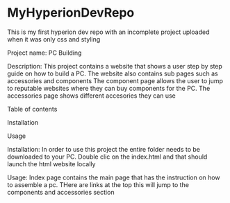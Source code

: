 # MyHyperionDevRepo
This is my first hyperion dev repo with an incomplete project uploaded when it was only css and styling

Project name: PC Building

Description: This project contains a website that shows a user step by step guide on how to build a PC. The website also contains sub pages such as accessories and components The component page allows the user to jump to reputable websites where they can buy components for the PC. The accessories page shows different accesories they can use

Table of contents

Installation

Usage

Installation: In order to use this project the entire folder needs to be downloaded to your PC. Double clic on the index.html and that should launch the html website locally

Usage: Index page contains the main page that has the instruction on how to assemble a pc. THere are links at the top this will jump to the components and accessories section
